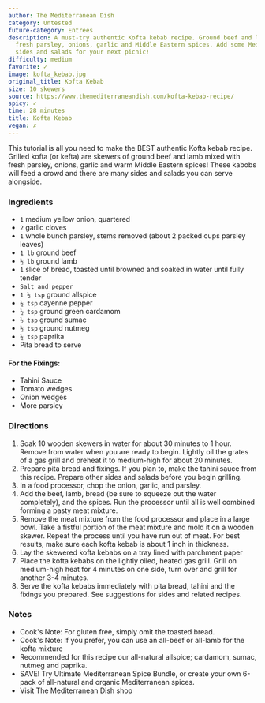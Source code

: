 ```yaml
---
author: The Mediterranean Dish
category: Untested
future-category: Entrees
description: A must-try authentic Kofta kebab recipe. Ground beef and lamb mixed with
  fresh parsley, onions, garlic and Middle Eastern spices. Add some Mediterranean
  sides and salads for your next picnic!
difficulty: medium
favorite: ✓
image: kofta_kebab.jpg
original_title: Kofta Kebab
size: 10 skewers
source: https://www.themediterraneandish.com/kofta-kebab-recipe/
spicy: ✓
time: 28 minutes
title: Kofta Kebab
vegan: ✗
---
```

This tutorial is all you need to make the BEST authentic Kofta kebab recipe. Grilled kofta (or kefta) are skewers of ground beef and lamb mixed with fresh parsley, onions, garlic and warm Middle Eastern spices! These kabobs will feed a crowd and there are many sides and salads you can serve alongside.

### Ingredients

* `1` medium yellow onion, quartered
* `2` garlic cloves
* `1` whole bunch parsley, stems removed (about 2 packed cups parsley leaves)
* `1 lb` ground beef
* `½ lb` ground lamb
* `1` slice of bread, toasted until browned and soaked in water until fully tender
* `Salt and pepper`
* `1 ½ tsp` ground allspice
* `½ tsp` cayenne pepper
* `½ tsp` ground green cardamom
* `½ tsp` ground sumac
* `½ tsp` ground nutmeg
* `½ tsp` paprika
* Pita bread to serve

#### For the Fixings:

* Tahini Sauce
* Tomato wedges
* Onion wedges
* More parsley

### Directions

1. Soak 10 wooden skewers in water for about 30 minutes to 1 hour. Remove from water when you are ready to begin. Lightly oil the grates of a gas grill and preheat it to medium-high for about 20 minutes.
2. Prepare pita bread and fixings. If you plan to, make the tahini sauce from this recipe. Prepare other sides and salads before you begin grilling.
3. In a food processor, chop the onion, garlic, and parsley.
4. Add the beef, lamb, bread (be sure to squeeze out the water completely), and the spices. Run the processor until all is well combined forming a pasty meat mixture.
5. Remove the meat mixture from the food processor and place in a large bowl. Take a fistful portion of the meat mixture and mold it on a wooden skewer. Repeat the process until you have run out of meat. For best results, make sure each kofta kebab is about 1 inch in thickness.
6. Lay the skewered kofta kebabs on a tray lined with parchment paper
7. Place the kofta kebabs on the lightly oiled, heated gas grill. Grill on medium-high heat for 4 minutes on one side, turn over and grill for another 3-4 minutes.
8. Serve the kofta kebabs immediately with pita bread, tahini and the fixings you prepared. See suggestions for sides and related recipes.

### Notes

* Cook's Note: For gluten free, simply omit the toasted bread.
* Cook's Note: If you prefer, you can use an all-beef or all-lamb for the kofta mixture
* Recommended for this recipe our all-natural allspice; cardamom, sumac, nutmeg and paprika.
* SAVE! Try Ultimate Mediterranean Spice Bundle, or create your own 6-pack of all-natural and organic Mediterranean spices.
* Visit The Mediterranean Dish shop